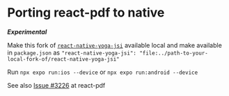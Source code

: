 # Porting react-pdf to native

***Experimental***

Make this fork of [`react-native-yoga-jsi`](https://github.com/jgo80/react-native-yoga-jsi) available local and make available in `package.json` as `"react-native-yoga-jsi": "file:../path-to-your-local-fork-of/react-native-yoga-jsi"`


Run `npx expo run:ios --device`
or  `npx expo run:android --device`

See also [Issue #3226](https://github.com/diegomura/react-pdf/issues/3226#issuecomment-3451298486) at react-pdf 